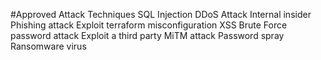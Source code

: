 #Approved Attack Techniques
SQL Injection
DDoS Attack
Internal insider
Phishing attack
Exploit terraform misconfiguration 
XSS
Brute Force password attack
Exploit a third party
MiTM attack
Password spray
Ransomware virus

